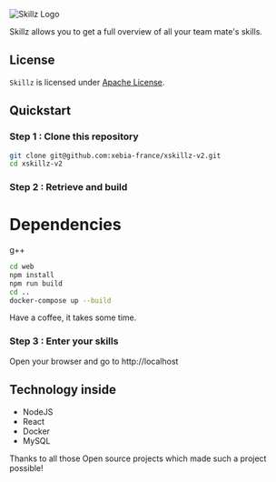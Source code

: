 ![Skillz Logo](doc/images/logo-skillz.png)

Skillz allows you to get a full overview of all your team mate's skills.

## License

`Skillz` is licensed under [Apache License](http://www.apache.org/licenses/LICENSE-2.0).

## Quickstart

### Step 1 : Clone this repository

```bash
git clone git@github.com:xebia-france/xskillz-v2.git
cd xskillz-v2
```

### Step 2 : Retrieve and build

# Dependencies
g++

```bash
cd web
npm install
npm run build
cd ..
docker-compose up --build
```

Have a coffee, it takes some time.

### Step 3 : Enter your skills

Open your browser and go to http://localhost

## Technology inside

* NodeJS
* React
* Docker
* MySQL

Thanks to all those Open source projects which made such a project possible!
